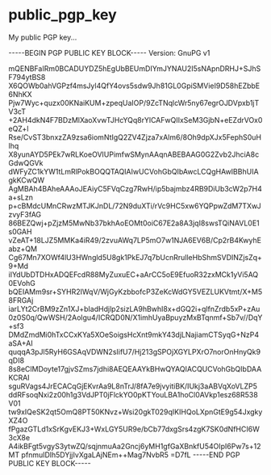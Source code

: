 # public_pgp_key
My public PGP key...

-----BEGIN PGP PUBLIC KEY BLOCK-----
Version: GnuPG v1

mQENBFaIRm0BCADUYDZ5hEgUbBEUmDIYmJYNAU2I5sNApnDRHJ+SJhSF794ytBS8
X6QOWb0ahVGPzf4msJyl4QfY4ovs5sdw9Jh81GL0GpiSMVieI9D58hEZbbE6NhKX
Pjw7Wyc+quzx00KNaiKUM+zpeqUaIOP/9ZcTNqlcWr5ny67egrOJDVpxb1jTV3cT
+2AH4dkN4F7BDzMlXaoXvwTJHcYQq8rYlCAFwQIIxSeM3GjbN+eEZdrVOx0eQZ+l
Rse/CvST3bnxzZA9zsa6iomNtIgQ2ZV4Zjza7xAlm6/8Oh9dpXJx5FephS0uHlhq
X8yunAYD5PEk7wRLKoeOVIUPimfwSMynAAqnABEBAAG0G2Zvb2JhciA8cGdwQGVk
dWFyZC1kYW1tLmRlPokBOQQTAQIAIwUCVohGbQIbAwcLCQgHAwIBBhUIAgkKCwQW
AgMBAh4BAheAAAoJEAiyC5FVqCzg7RwH/ip5bajmbz4RB9DiUb3cW2p7H4a+sLzn
p+cBMdcUMnCRwzMTJKJnDL/72N9duXTi/rVc9HC5xw6YQPpwZdM7TXwJzvyF3fAG
86BEZQwj+pZjzM5MwNb37bkhAoEOMt0oiC67E2a8A3jqI8swsTQiNAVL0E1s0GAH
vZeAT+18LJZ5MMKa4iR49/2zvuAWq7LP5mO7w1NJA6EV6B/Cp2rB4KwyhEabz+QM
Cg67Mn7XOWf4lU3HWngld5U8gk1PkEJ7q7bUcnRrulleHbShmSVDINZjsZq+9+Md
iIYdUbDTDHxADQEFcdR88MyZuxuEC+aArCC5oE9EfuoR32zxMCk1yVi5AQ0EVohG
bQEIAMm9sr+SYHR2IWqV/WjGyKzbbofcP3ZeKcWdGY5VEZLUKVtmt/X+M58FRGAj
iarLYt2CrBM9zZn1XJ+bIadHdjlp2sizLA9hBwhI8x+dGQ2i+qlfnZrdb5xP+zAu
0z0S0q/QwWSH/2Aolgu4/ICRQD0N/X1imhUyaBpuyzMxBTqnmf+Sb7v//DqY+sf3
DMdZmdMi0hTxCCxKYa5XOeSoigsHcXnt9mkY43djLNajiamCTSyqG+NzP4aSA+AI
quqqA3pJl5RyH6GSAqVDWN2sIifU7/Hj213gSPOjXGYLPXrO7norOnHnyQk9qDI8
8s8eClMDoyte17gjvSZms7jdhi8AEQEAAYkBHwQYAQIACQUCVohGbQIbDAAKCRAI
sguRVags4JrECACqGjEKvrAa9L8nTrJ/8fA7e9jvyitiBK/IUkj3aABVqXoVLZP5
ddRFsoqNxi2z00h1g3VdJPT0jFlckYO0pKTYouLBA1hoCl0AVkp1esz68R538V01
tw9xIQeSK2qt5OmQ8PT50KNvz+Wsi20gkT029qIKIHQoLXpnGtE9g54JxgkyXZ4O
fPgazGTLd1xSrKgvEKJ3+WxLGY5UR9e/bCb77dxgSrs4zgK7SK0dNfHCI6W3cX8e
A4ikBFgt5vgyS3ytwZQ/sqjnmuAa2Gncj6yMH1gfGaXBnkfU54OIpI6Pw7s+12MT
pfnmuIDlh5DYjjIvXgaLAjNEm++Mag7NvbR5
=D7fL
-----END PGP PUBLIC KEY BLOCK-----
